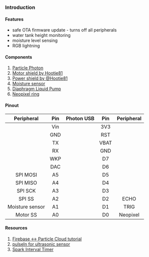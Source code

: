 ### Introduction

#### Features

- safe OTA firmware update - turns off all peripherals
- water tank height monitoring
- moisture level sensing
- RGB lightning

#### Components

1. [Particle Photon](https;//particle.io)
2. [Motor shield by Hootie81](https://github.com/Hootie81/Dual-DC-Motor)
3. [Power shield by @Hootie81](https://github.com/Hootie81/Power-Shield)
4. [Moisture sensor](https://www.dfrobot.com/index.php?route=product/product&filter_name=SEN0114&product_id=599)
5. [Diaphragm Liquid Pump](http://www.sgbotic.com/index.php?dispatch=products.view&product_id=2119)
6. [Neopixel ring](https://www.adafruit.com/products/1643)

#### Pinout


| Peripheral|Pin| Photon USB|Pin|Peripheral|
| :--------:|:-:|:---------:|:--:|:-------:|
||Vin||3V3||
||GND||RST||
||TX||VBAT||
||RX||GND||
||WKP||D7||
||DAC||D6||
|SPI MOSI|A5||D5||
|SPI MISO|A4||D4||
|SPI SCK|A3||D3||
|SPI SS|A2||D2|ECHO|
|Moisture sensor|A1||D1|TRIG|
|Motor SS|A0||D0|Neopixel|

#### Resources

1. [Firebase <-> Particle Cloud tutorial](https://github.com/rickkas7/firebase_tutorial)
2. [pulseIn for ultrasonic sensor](https://gist.github.com/technobly/349a916fb2cdeb372b5e)
3. [Spark Interval Timer](https://github.com/pkourany/SparkIntervalTimer)
